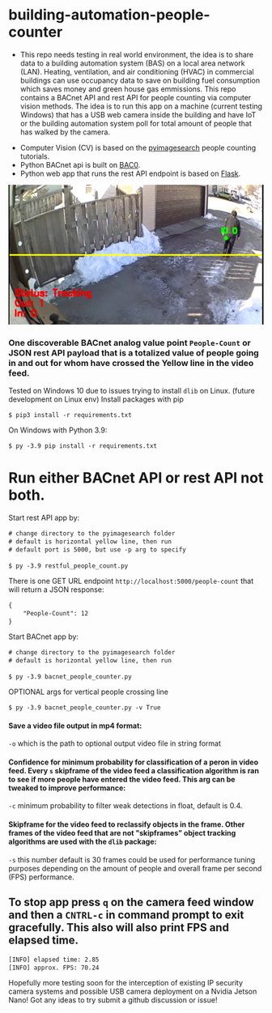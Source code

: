 # building-automation-people-counter
* This repo needs testing in real world environment, the idea is to share data to a building automation system (BAS) on a local area network (LAN). Heating, ventilation, and air conditioning (HVAC) in commercial buildings can use occupancy data to save on building fuel consumption which saves money and green house gas emmissions. 
This repo contains a BACnet API and rest API for people counting via computer vision methods. The idea is to run this app on a machine (current testing Windows) that has a USB web camera inside the building and have IoT or the building automation system poll for total amount of people that has walked by the camera.

- Computer Vision (CV) is based on the [pyimagesearch](https://pyimagesearch.com/2018/08/13/opencv-people-counter/) people counting tutorials. 
- Python BACnet api is built on [BAC0](https://bac0.readthedocs.io/en/latest/).
- Python web app that runs the rest API endpoint is based on [Flask](https://flask.palletsprojects.com/en/2.1.x/).


![exampleSnip](/snips/exampleSnip.PNG)

### One discoverable BACnet analog value point `People-Count` or JSON rest API payload that is a totalized value of people going in and out for whom have crossed the Yellow line in the video feed.

Tested on Windows 10 due to issues trying to install `dlib` on Linux. (future development on Linux env)
Install packages with pip
```
$ pip3 install -r requirements.txt
```

On Windows with Python 3.9:
```
$ py -3.9 pip install -r requirements.txt
```

# Run either BACnet API or rest API not both.

Start rest API app by:
```
# change directory to the pyimagesearch folder 
# default is horizontal yellow line, then run
# default port is 5000, but use -p arg to specify

$ py -3.9 restful_people_count.py
```

There is one GET URL endpoint `http://localhost:5000/people-count` that will return a JSON response:
```
{
	"People-Count": 12
}
```

Start BACnet app by:
```
# change directory to the pyimagesearch folder 
# default is horizontal yellow line, then run

$ py -3.9 bacnet_people_counter.py
```

OPTIONAL args for vertical people crossing line
```
$ py -3.9 bacnet_people_counter.py -v True
```


#### Save a video file output in mp4 format:
`-o` which is the path to optional output video file in string format

#### Confidence for minimum probability for classification of a peron in video feed. Every `s` skipframe of the video feed a classification algorithm is ran to see if more people have entered the video feed. This arg can be tweaked to improve performance:
`-c` minimum probability to filter weak detections in float, default is 0.4.

#### Skipframe for the video feed to reclassify objects in the frame. Other frames of the video feed that are not "skipframes" object tracking algorithms are used with the `dlib` package:
`-s` this number default is 30 frames could be used for performance tuning purposes depending on the amount of people and overall frame per second (FPS) performance. 


## To stop app press `q` on the camera feed window and then a `CNTRL-c` in command prompt to exit gracefully. This also will also print FPS and elapsed time.

```
[INFO] elapsed time: 2.85
[INFO] approx. FPS: 70.24

```

Hopefully more testing soon for the interception of existing IP security camera systems and possible USB camera deployment on a Nvidia Jetson Nano! Got any ideas to try submit a github discussion or issue!